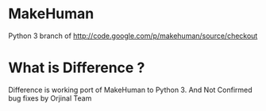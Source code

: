 MakeHuman
=========

Python 3 branch of http://code.google.com/p/makehuman/source/checkout

What is Difference ?
=========

Difference is working port of MakeHuman to Python 3.
And Not Confirmed bug fixes by Orjinal Team

